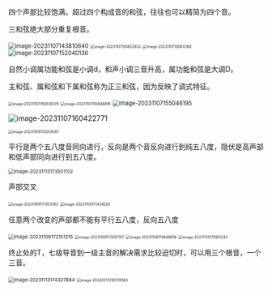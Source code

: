 四个声部比较饱满。超过四个构成音的和弦，往往也可以精简为四个音。

三和弦绝大部分重复根音。

 <img src="hesheng/image-20231107143810640.png" alt="image-20231107143810640" style="zoom:80%;" />

<img src="hesheng/image-20231107155622932.png" alt="image-20231107155622932" style="zoom:50%;" />

<img src="hesheng/image-20231107150612182.png" alt="image-20231107150612182" style="zoom:50%;" />



<img src="hesheng/image-20231107152040136.png" alt="image-20231107152040136" style="zoom:80%;" />

自然小调属功能和弦是小调d，和声小调三音升高，属功能和弦是大调D。

主和弦、属和弦和下属和弦称为正三和弦，因为反映了调式特征。

<img src="hesheng/image-20231107150836379.png" alt="image-20231107150836379" style="zoom:50%;" />

<img src="hesheng/image-20231107150848816.png" alt="image-20231107150848816" style="zoom:50%;" />

<img src="hesheng/image-20231107155046195.png" alt="image-20231107155046195" style="zoom:80%;" />

![image-20231107160422771](hesheng/image-20231107160422771.png)

<img src="hesheng/image-20231109174254087.png" alt="image-20231109174254087" style="zoom: 50%;" />

平行是两个五八度音同向进行，反向是两个音反向进行到纯五八度，隐伏是高声部和低声部同向进行到五八度。

<img src="hesheng/image-20231113173501102.png" alt="image-20231113173501102" style="zoom: 67%;" />

声部交叉

<img src="hesheng/image-20231109171303763.png" alt="image-20231109171303763" style="zoom:50%;" />

<img src="hesheng/image-20231109171424520.png" alt="image-20231109171424520" style="zoom: 50%;" />

任意两个改变的声部都不能有平行五八度，反向五八度

<img src="hesheng/image-20231109172151215.png" alt="image-20231109172151215" style="zoom: 67%;" />

<img src="hesheng/image-20231109173507157.png" alt="image-20231109173507157" style="zoom:50%;" />

<img src="hesheng/image-20231109174648606.png" alt="image-20231109174648606" style="zoom:50%;" />

<img src="hesheng/image-20231113170941243.png" alt="image-20231113170941243" style="zoom: 50%;" />

终止处的T，七级导音到一级主音的解决需求比较迫切时，可以用三个根音，一个三音。

<img src="hesheng/image-20231113174327884.png" alt="image-20231113174327884" style="zoom:67%;" />

<img src="hesheng/image-20240317210728563.png" alt="image-20240317210728563" style="zoom:50%;" />